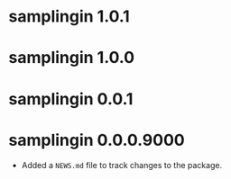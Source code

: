 # samplingin 1.0.1

# samplingin 1.0.0

# samplingin 0.0.1

# samplingin 0.0.0.9000

* Added a `NEWS.md` file to track changes to the package.
